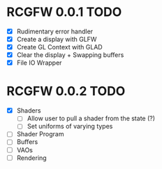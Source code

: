# RCGFW 0.0.1 TODO
* [x] Rudimentary error handler
* [x] Create a display with GLFW
* [x] Create GL Context with GLAD
* [x] Clear the display + Swapping buffers
* [x] File IO Wrapper

# RCGFW 0.0.2 TODO
* [x] Shaders
    - [ ] Allow user to pull a shader from the state (?)
    - [ ] Set uniforms of varying types
* [ ] Shader Program
* [ ] Buffers
* [ ] VAOs
* [ ] Rendering